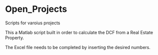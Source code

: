 # Open_Projects
Scripts for varoius projects



This a Matlab script built in order to calculate the DCF from a Real Estate Property.

The Excel file needs to be completed by inserting the desired numbers. 
